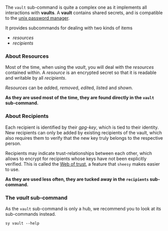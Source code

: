 
The `vault` sub-command is quite a complex one as it implements all interactions with **vaults**.
A **vault** contains shared secrets, and is compatible to the [unix password manager][pass].

It provides subcommands for dealing with two kinds of items

 * *resources*
 * *recipients*

[pass]: http://passwordstore.org/

### About Resources

Most of the time, when using the *vault*, you will deal with the *resources* contained
within. A *resource* is an encrypted secret so that it is readable and writable by
all *recipients*.

*Resources* can be *add*ed, *remove*d, *edit*ed, *list*ed and *show*n.

**As they are used most of the time, they are found directly in the `vault` sub-command.**

### About Recipients

Each recipient is identified by their *gpg-key*, which is tied to their identity.
New recipients can only be added by existing recipients of the vault, which also requires
them to verify that the new key truly belongs to the respective person.

Recipients may indicate trust-relationships between each other, which allows
to encrypt for recipients whose keys have not been explicitly verified.
This is called the [Web of trust][wot], a feature that `sheesy` makes easier to use.

**As they are used less often, they are tucked away in the `recipients` sub-command.**

[wot]: https://en.wikipedia.org/wiki/Web_of_trust

### The *vault* sub-command

As the `vault` sub-command is only a hub, we recommend you to look at its sub-commands
instead.

```bash,use=sy-in-path,exec
sy vault --help
```
